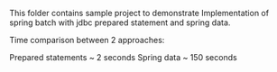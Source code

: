 This folder contains sample project to demonstrate Implementation of spring batch with jdbc prepared statement and spring data.

Time comparison between 2 approaches:

Prepared statements ~ 2 seconds
Spring data ~ 150 seconds
